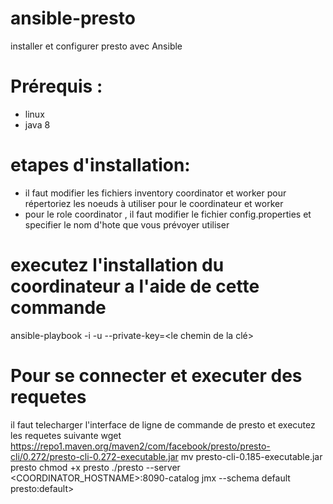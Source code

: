 # ansible-presto
installer et configurer presto avec Ansible
# Prérequis :
* linux
* java 8
# etapes d'installation:
* il faut modifier les fichiers inventory coordinator et worker pour répertoriez les noeuds à utiliser pour le coordinateur et worker
* pour le role coordinator , il faut modifier le fichier config.properties et specifier le nom d'hote que vous prévoyer utiliser 

# executez l'installation du coordinateur a l'aide de cette commande 
ansible-playbook -i <votre inventaire> <votre playbook> -u <le remote user> --private-key=<le chemin de la clé>
  
# Pour se connecter et executer des requetes
il faut telecharger l'interface de ligne de commande de presto et executez les requetes suivante
wget https://repo1.maven.org/maven2/com/facebook/presto/presto-cli/0.272/presto-cli-0.272-executable.jar
mv presto-cli-0.185-executable.jar presto
chmod +x presto
./presto --server <COORDINATOR_HOSTNAME>:8090-catalog jmx --schema default
presto:default>
